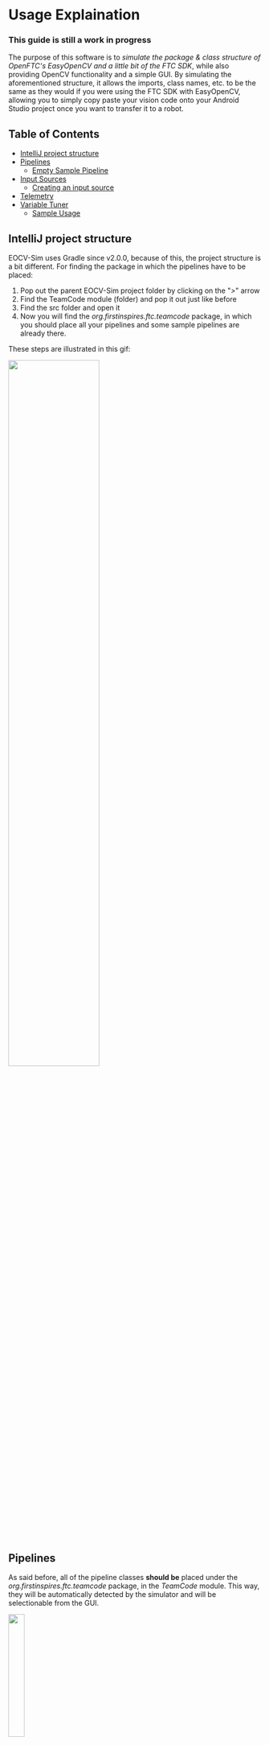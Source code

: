 # Usage Explaination

### This guide is still a work in progress 

The purpose of this software is to *simulate the package & class structure of OpenFTC's EasyOpenCV and a little bit of the FTC SDK*,
while also providing OpenCV functionality and a simple GUI. By simulating the aforementioned structure, it allows the imports, class names, etc.
to be the same as they would if you were using the FTC SDK with EasyOpenCV, allowing you to simply copy paste your vision code
onto your Android Studio project once you want to transfer it to a robot.<br/>

## Table of Contents
- [IntelliJ project structure](#intellij-project-structure)
- [Pipelines](#pipelines)
    - [Empty Sample Pipeline](#empty-sample-pipeline)
- [Input Sources](#input-sources)
    - [Creating an input source](#creating-an-input-source)
- [Telemetry](#telemetry)
- [Variable Tuner](#variable-tuner)
    - [Sample Usage](#sample-usage-of-the-variable-tuner)

## IntelliJ project structure

EOCV-Sim uses Gradle since v2.0.0, because of this, the project structure is a bit different. For finding the package in which the pipelines have to be placed:<br/>
1) Pop out the parent EOCV-Sim project folder by clicking on the "*>*" arrow
2) Find the TeamCode module (folder) and pop it out just like before
3) Find the src folder and open it
4) Now you will find the *org.firstinspires.ftc.teamcode* package, in which you should place all your pipelines and some sample pipelines are already there.<br/>

These steps are illustrated in this gif:</br>

<img src='images/eocvsim_usage_popup_teamcode.gif' width='60%' height='60%'><br/>

## Pipelines

As said before, all of the pipeline classes **should be** placed under the *org.firstinspires.ftc.teamcode* package, in the *TeamCode* module. This way, they will be
automatically detected by the simulator and will be selectionable from the GUI.

<img src='images/eocvsim_screenshot_structure.png' width='25%' height='25%'><br/>

*(Also, the simulator already comes by default with some EasyOpenCV samples)*<br/>

To create a new java class, follow these steps:<br/>
1) In the project files menu, open the TeamCode module
2) Find the *org.firstinspires.ftc.teamcode* package and right click on it
3) On the context menu, click on *New > Java Class*
4) A new menu will appear, type a name and make sure the *Class* option is selected
5) Once you have typed a name, press enter and the class will be created

Here's a quick gif illustrating these steps:<br/>

<img src='images/eocvsim_usage_createclass.gif' width='75%' height='75%'><br/>

### Empty sample pipeline

If you want your class to be a pipeline, it **should also** extend the EOCV's OpenCvPipeline abstract class and override the processFrame() method.<br/><br/>
Here's a empty pipeline template, with the SamplePipeline class we created before:

```java
package org.firstinspires.ftc.teamcode;

import org.opencv.core.Mat;
import org.openftc.easyopencv.OpenCvPipeline;

public class SamplePipeline extends OpenCvPipeline {

    @Override
    public void init(Mat input) {
        /* Executed once, when the pipeline is selected */
    }

    @Override
    public Mat processFrame(Mat input) {
        /* Executed each frame, the returned mat will be the one displayed */
        /* Processing and detection stuff here */
        return input; // Return the input mat
                      // (Or a new, processed mat)
    }

    @Override
    public void onViewportTapped() {
        /*
         * Executed everytime when the pipeline view is tapped/clicked.
         * This is executed from the UI thread, so whatever you do here,
         * it must be done it quickly.
         */
    }

}
```

### For more detailed information about pipelines, make sure to check out the [EasyOpenCV docs](https://github.com/OpenFTC/EasyOpenCV/blob/master/doc/user_docs/pipelines_overview.md)

## Input Sources

To allow multiple ways to test your pipeline, the simulator comes with *Input Sources*, which are the ones in charge of giving your pipeline the input Mats, As of right now, the sim has three types of Input Sources:

- Image Source:</br></br>
    These will feed your pipeline with a static image loaded in your computer's hard drive.</br></br>
    To save resources, your pipeline will just run once when you select an image source, but you can optionally resume the pipeline execution by clicking the           "Pause" button under the pipeline selector.</br></br>
- Camera Source:</br></br>
    These will feed your pipeline with a constantly changing video stream from a specified camera plugged in your computer.</br></br>
    Unlike the image sources, these will not pause the execution of you pipeline by default, but you can click the "Pause" button to pause it at any time.</br></br>
- Video Source:</br></br>
    These will feed your pipeline with a constantly changing video stream from a file in your hard drive, pause rules are the same as camera sources.<br/></br>
    Most tested video format is *\*.avi*, although it depends on your operating system's codecs
    
    
### Creating an Input Source

   1) Go to the panel located at the right. Under the "Sources" section, click on "Create"<br/><br/>
   
      <img src='images/eocvsim_usage_createsource_2.png' width='25%' height='25%'><br/><br/>
      
      - Alternatively, you can also go to *File -> New -> Input Source* in the top bar menu<br/><br/>
      
        <img src='images/eocvsim_usage_createsource_menubar.png' width='30%' height='30%'><br/><br/>
      
   2) Select the type of InputSource you want to create. If you're on the "Sources" section, click on next.<br/><br/>

## Telemetry

There's also an SDK-like Telemetry implementation in the sim. 
In 1.1.0 (when it was introduced) you could simply access it from your pipeline since it was an instance variable ```telemetry```.

But, starting 2.0.0, to make it more alike to an actual EOCV pipeline, you need to implement a public constructor which takes a Telemetry parameter, then creating and setting an instance variable from that constructor:

```java
package org.firstinspires.ftc.teamcode;

import org.opencv.core.Mat;
import org.openftc.easyopencv.OpenCvPipeline;

import org.firstinspires.ftc.robotcore.external.Telemetry;

public class TelemetryPipeline extends OpenCvPipeline {

    Telemetry telemetry;

    public TelemetryPipeline(Telemetry telemetry) {
        this.telemetry = telemetry;
    }

    @Override
    public Mat processFrame(Mat input) {
        telemetry.addData("[Hello]", "World!");
        telemetry.update();
        return input; // Return the input mat
    }

}
```

Which then produces the following result:<br/>

<img src='images/eocvsim_usage_telemetry.png' width='25%' height='25%'><br/>

For further information about telemetry, you can check out the [SDK docs on Telemetry](https://ftctechnh.github.io/ftc_app/doc/javadoc/org/firstinspires/ftc/robotcore/external/Telemetry.html), note that not all the methods are implemented for EOCV-Sim

## Variable Tuner

From 2.0.0 and on, there's a variable tuner implemented into the simulator, inspired by the one in FTC Dashboard, it allows to edit public, non-final variables from your pipeline in real time seamlessly through Java reflection.<br/>

This variable tuner can be found at the bottom part of the sim, click on the divider bar to open it:<br/>

<img src='images/eocvsim_usage_tuneropen.png' width='55%' height='55%'><br/>
<img src='images/eocvsim_usage_tunerposition.png' width='55%' height='55%'><br/>

This screenshot is from the DefaultPipeline (the one selected when the simulator opens), which controls the blur value for the output Mat. You can play with it to see the tuner functionality.<br/><br/>
If we look into the DefaultPipeline code, we can see that it is simply a **public** (not marked as "final") "int" instance variable (alongside with the Telemetry initialization stuff we explained before):<br/>

<img src='images/eocvsim_usage_defaultpipeline.png' width='35%' height='35%'><br/>

The tuner supports a handful of Java types such as most primivites (int, boolean...) and some other types from OpenCV.<br/>
The full list of types currently supported by the tuner on the latest version is:<br/>

    Java: 
      - int (or Integer)
      - float (or Float)
      - double (or Double)
      - long (or Long)
      - boolean (or Boolean)
      - String
      - Enums
    
    OpenCV:
      - Scalar
      - Rect
      - Point
    
### Sample usage of the variable tuner

Let's say we need to tune a threshold for finding the ring stack in the 2020-2021 "Ultimate Goal" game. For this, we will use the YCrCb color space since it's one of the most used ones in FTC and it behaves better under different lightning conditions. (see [this article](https://learnopencv.com/color-spaces-in-opencv-cpp-python/) for more extended explaination and comparation of different color spaces).<br/>

We can write a simple pipeline for achieving this, taking advantage of the variable tuner. Here's an example code with detailed comments:

```java
package org.firstinspires.ftc.teamcode;

import org.opencv.core.Core;
import org.opencv.core.Mat;
import org.opencv.core.Scalar;
import org.opencv.imgproc.Imgproc;
import org.openftc.easyopencv.OpenCvPipeline;

public class SimpleThresholdPipeline extends OpenCvPipeline {

    /*
     * These are our variables that will be
     * modifiable from the variable tuner.
     *
     * Scalars in OpenCV are generally used to
     * represent color. So our values in the
     * lower and upper Scalars here represent
     * the Y, Cr and Cb values respectively.
     *
     * YCbCr, like most color spaces, range
     * from 0-255, so we default to those
     * min and max values here for now, meaning
     * that all pixels will be shown.
     */
    public Scalar lower = new Scalar(0, 0, 0);
    public Scalar upper = new Scalar(255, 255, 255);

    /*
     * A good practice when typing EOCV pipelines is
     * declaring the Mats you will use here at the top
     * of your pipeline, to reuse the same buffers every
     * time. This removes the need to call mat.release()
     * with every Mat you create on the processFrame method,
     * and therefore, reducing the possibility of getting a
     * memory leak and causing the app to crash due to an
     * "Out of Memory" error.
     */
    private Mat ycrcbMat       = new Mat();
    private Mat binaryMat      = new Mat();
    private Mat maskedInputMat = new Mat();

    @Override
    public Mat processFrame(Mat input) {
        /*
         * Converts our input mat from RGB to YCrCb.
         * EOCV ALWAYS returns RGB mats, so you'd
         * always convert from RGB to the color
         * space you want to use.
         *
         * Takes our "input" mat as an input, and outputs
         * to a separate Mat buffer "ycrcbMat"
         */
        Imgproc.cvtColor(input, ycrcbMat, Imgproc.COLOR_RGB2YCrCb);

        /*
         * This is where our thresholding actually happens.
         * Takes our "ycrcbMat" as input and outputs a "binary"
         * Mat to "binaryMat" of the same size as our input.
         * "Discards" all the pixels outside the bounds specified
         * by the scalars above (and modifiable with EOCV-Sim's
         * live variable tuner.)
         *
         * Binary meaning that we have either a 0 or 255 value
         * for every pixel.
         *
         * 0 represents our pixels that were outside the bounds
         * 255 represents our pixels that are inside the bounds
         */
        Core.inRange(ycrcbMat, lower, upper, binaryMat);

        /*
         * Release the reusable Mat so that old data doesn't
         * affect the next step in the current processing
         */
        maskedInputMat.release();

        /*
         * Now, with our binary Mat, we perform a "bitwise and"
         * to our input image, meaning that we will perform a mask
         * which will include the pixels from our input Mat which
         * are "255" in our binary Mat (meaning that they're inside
         * the range) and will discard any other pixel outside the
         * range (RGB 0, 0, 0. All discarded pixels will be black)
         */
        Core.bitwise_and(input, input, maskedInputMat, binaryMat);

        /*
         * The Mat returned from this method is the
         * one displayed on the viewport.
         *
         * To visualize our threshold, we'll return
         * the "masked input mat" which shows the
         * pixel from the input Mat that were inside
         * the threshold range.
         */
        return maskedInputMat;
    }

}
```

And so, when initially selecting this pipeline in the simulator, it's initial state should look something like this:<br/>

<img src='images/eocvsim_usage_tuner_thresholdsample_1.png' width='55%' height='55%'><br/>

All pixels from the input Mat are visible entirely, this is because we specified a range of 0-255 for all three channels (see the sliders values). Since those values are the minimum (0%) and maximum (100%) for YCrCb respectively, all pixels are able to go through our "threshold".<br/>

Other thing to note here is that we have sliders instead of textboxes for both Scalars. This is the "default" behavior when using a variable of this type, since sliders are the most optimal option to tune thresholds. This behavior can be overriden by any user configuration, by toggling off the button located at the top left with the sliders icon.<br/><br/>
If you want to permanently change this, go into the field config by clicking on the button with the gear icon, then click "apply to all" and select whether you wanna apply this config to all fields globally, or specifically to the field type (Scalar in this case), as explained before.<br/>

Anyways, back to the sample. After a bit of playing around with the sliders, it's possible to come up with some decent values which successfully filter out the orange ring stack out of everything else:<br/>

<img src='images/eocvsim_usage_tuner_thresholdsample_2.png' width='55%' height='55%'><br/>

A problem with the YCrCb color space, especially this year, is that the difference between red and orange is very subtle. So therefore we need to play with the values for a good while until we find some that filters out the red from the goals but displays the ring stack. Or do some other technique alongside thresholding such as [FTCLib's contour ring pipeline](https://github.com/FTCLib/FTCLib/blob/3a43b191b18581a2f741588f9b8ab60c13b7fb6c/core/vision/src/main/java/com/arcrobotics/ftclib/vision/UGContourRingPipeline.kt#L46) with the "horizon" mechanism.
